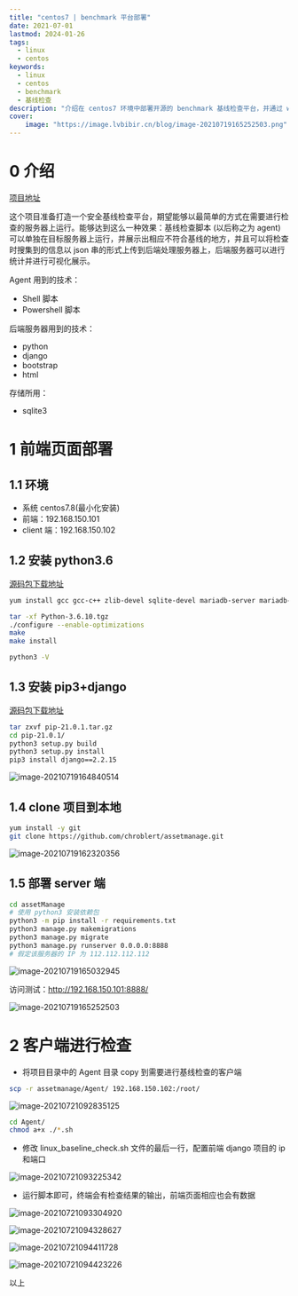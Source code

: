 ```yaml
---
title: "centos7 | benchmark 平台部署" 
date: 2021-07-01
lastmod: 2024-01-26
tags: 
  - linux
  - centos
keywords:
  - linux
  - centos
  - benchmark
  - 基线检查
description: "介绍在 centos7 环境中部署开源的 benchmark 基线检查平台，并通过 web 界面可视化展示" 
cover:
    image: "https://image.lvbibir.cn/blog/image-20210719165252503.png" 
---
```


# 0 介绍

[项目地址](https://github.com/chroblert/SecurityBaselineCheck)

这个项目准备打造一个安全基线检查平台，期望能够以最简单的方式在需要进行检查的服务器上运行。能够达到这么一种效果：基线检查脚本 (以后称之为 agent) 可以单独在目标服务器上运行，并展示出相应不符合基线的地方，并且可以将检查时搜集到的信息以 json 串的形式上传到后端处理服务器上，后端服务器可以进行统计并进行可视化展示。

Agent 用到的技术：

- Shell 脚本
- Powershell 脚本

后端服务器用到的技术：

- python
- django
- bootstrap
- html

存储所用：

- sqlite3

# 1 前端页面部署

## 1.1 环境

- 系统 centos7.8(最小化安装)
- 前端：192.168.150.101
- client 端：192.168.150.102

## 1.2 安装 python3.6

[源码包下载地址](https://www.python.org/downloads/source/)

```bash
yum install gcc gcc-c++ zlib-devel sqlite-devel mariadb-server mariadb-devel openssl-devel tcl-devel tk-devel tree libffi-devel -y

tar -xf Python-3.6.10.tgz
./configure --enable-optimizations 
make
make install

python3 -V
```

## 1.3 安装 pip3+django

[源码包下载地址](https://github.com/pypa/pip/releases/tag/21.0.1)

```bash
tar zxvf pip-21.0.1.tar.gz
cd pip-21.0.1/
python3 setup.py build
python3 setup.py install
pip3 install django==2.2.15
```

![image-20210719164840514](https://image.lvbibir.cn/blog/image-20210719164840514.png)

## 1.4 clone 项目到本地

```bash
yum install -y git
git clone https://github.com/chroblert/assetmanage.git
```

![image-20210719162320356](https://image.lvbibir.cn/blog/image-20210719162320356.png)

## 1.5 部署 server 端

```bash
cd assetManage
# 使用 python3 安装依赖包
python3 -m pip install -r requirements.txt
python3 manage.py makemigrations
python3 manage.py migrate
python3 manage.py runserver 0.0.0.0:8888
# 假定该服务器的 IP 为 112.112.112.112
```

![image-20210719165032945](https://image.lvbibir.cn/blog/image-20210721093225342.png)

访问测试：<http://192.168.150.101:8888/>

![image-20210719165252503](https://image.lvbibir.cn/blog/image-20210719165252503.png)

# 2 客户端进行检查

- 将项目目录中的 Agent 目录 copy 到需要进行基线检查的客户端

```bash
scp -r assetmanage/Agent/ 192.168.150.102:/root/
```

![image-20210721092835125](https://image.lvbibir.cn/blog/image-20210721092835125.png)

```bash
cd Agent/
chmod a+x ./*.sh
```

- 修改 linux_baseline_check.sh 文件的最后一行，配置前端 django 项目的 ip 和端口

![image-20210721093225342](https://image.lvbibir.cn/blog/image-20210721093304920.png)

- 运行脚本即可，终端会有检查结果的输出，前端页面相应也会有数据

![image-20210721093304920](https://image.lvbibir.cn/blog/image-20210719165252503.png)

![image-20210721094328627](https://image.lvbibir.cn/blog/image-20210719165032945.png)

![image-20210721094411728](https://image.lvbibir.cn/blog/image-20210721094423226.png)

![image-20210721094423226](https://image.lvbibir.cn/blog/image-20210721094411728.png)

以上
